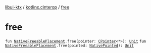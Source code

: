 [libui-ktx](../index.md) / [kotlinx.cinterop](index.md) / [free](./free.md)

# free

`fun `[`NativeFreeablePlacement`](-native-freeable-placement/index.md)`.free(pointer: `[`CPointer`](-c-pointer/index.md)`<*>): `[`Unit`](https://kotlinlang.org/api/latest/jvm/stdlib/kotlin/-unit/index.html)
`fun `[`NativeFreeablePlacement`](-native-freeable-placement/index.md)`.free(pointed: `[`NativePointed`](-native-pointed/index.md)`): `[`Unit`](https://kotlinlang.org/api/latest/jvm/stdlib/kotlin/-unit/index.html)